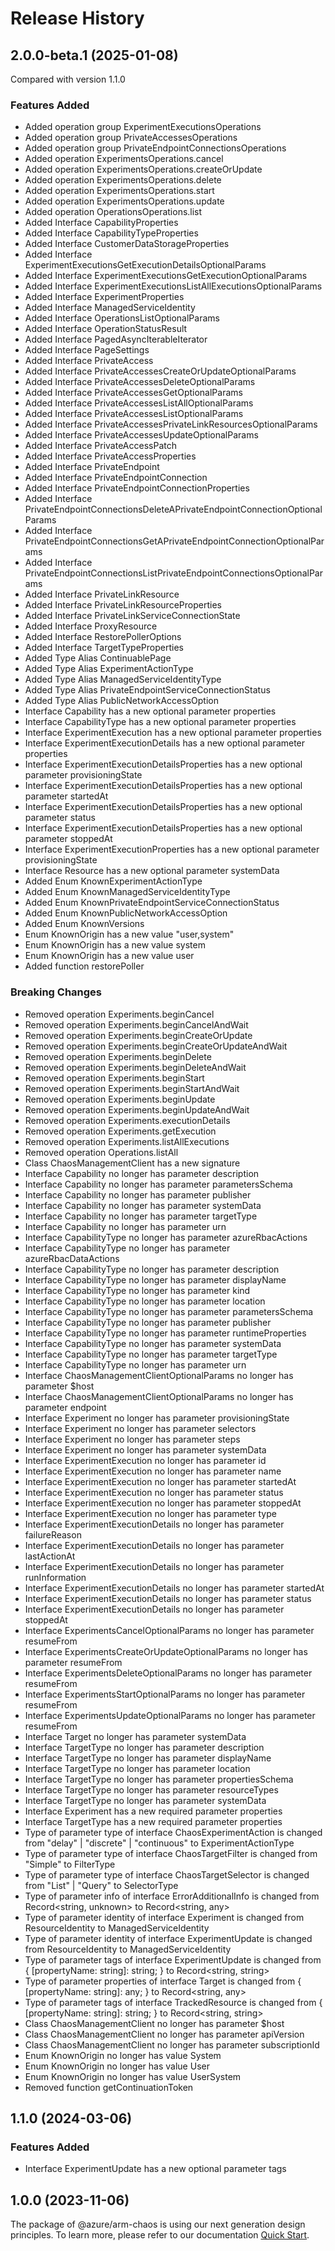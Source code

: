 # Release History
    
## 2.0.0-beta.1 (2025-01-08)
Compared with version 1.1.0
    
### Features Added

  - Added operation group ExperimentExecutionsOperations
  - Added operation group PrivateAccessesOperations
  - Added operation group PrivateEndpointConnectionsOperations
  - Added operation ExperimentsOperations.cancel
  - Added operation ExperimentsOperations.createOrUpdate
  - Added operation ExperimentsOperations.delete
  - Added operation ExperimentsOperations.start
  - Added operation ExperimentsOperations.update
  - Added operation OperationsOperations.list
  - Added Interface CapabilityProperties
  - Added Interface CapabilityTypeProperties
  - Added Interface CustomerDataStorageProperties
  - Added Interface ExperimentExecutionsGetExecutionDetailsOptionalParams
  - Added Interface ExperimentExecutionsGetExecutionOptionalParams
  - Added Interface ExperimentExecutionsListAllExecutionsOptionalParams
  - Added Interface ExperimentProperties
  - Added Interface ManagedServiceIdentity
  - Added Interface OperationsListOptionalParams
  - Added Interface OperationStatusResult
  - Added Interface PagedAsyncIterableIterator
  - Added Interface PageSettings
  - Added Interface PrivateAccess
  - Added Interface PrivateAccessesCreateOrUpdateOptionalParams
  - Added Interface PrivateAccessesDeleteOptionalParams
  - Added Interface PrivateAccessesGetOptionalParams
  - Added Interface PrivateAccessesListAllOptionalParams
  - Added Interface PrivateAccessesListOptionalParams
  - Added Interface PrivateAccessesPrivateLinkResourcesOptionalParams
  - Added Interface PrivateAccessesUpdateOptionalParams
  - Added Interface PrivateAccessPatch
  - Added Interface PrivateAccessProperties
  - Added Interface PrivateEndpoint
  - Added Interface PrivateEndpointConnection
  - Added Interface PrivateEndpointConnectionProperties
  - Added Interface PrivateEndpointConnectionsDeleteAPrivateEndpointConnectionOptionalParams
  - Added Interface PrivateEndpointConnectionsGetAPrivateEndpointConnectionOptionalParams
  - Added Interface PrivateEndpointConnectionsListPrivateEndpointConnectionsOptionalParams
  - Added Interface PrivateLinkResource
  - Added Interface PrivateLinkResourceProperties
  - Added Interface PrivateLinkServiceConnectionState
  - Added Interface ProxyResource
  - Added Interface RestorePollerOptions
  - Added Interface TargetTypeProperties
  - Added Type Alias ContinuablePage
  - Added Type Alias ExperimentActionType
  - Added Type Alias ManagedServiceIdentityType
  - Added Type Alias PrivateEndpointServiceConnectionStatus
  - Added Type Alias PublicNetworkAccessOption
  - Interface Capability has a new optional parameter properties
  - Interface CapabilityType has a new optional parameter properties
  - Interface ExperimentExecution has a new optional parameter properties
  - Interface ExperimentExecutionDetails has a new optional parameter properties
  - Interface ExperimentExecutionDetailsProperties has a new optional parameter provisioningState
  - Interface ExperimentExecutionDetailsProperties has a new optional parameter startedAt
  - Interface ExperimentExecutionDetailsProperties has a new optional parameter status
  - Interface ExperimentExecutionDetailsProperties has a new optional parameter stoppedAt
  - Interface ExperimentExecutionProperties has a new optional parameter provisioningState
  - Interface Resource has a new optional parameter systemData
  - Added Enum KnownExperimentActionType
  - Added Enum KnownManagedServiceIdentityType
  - Added Enum KnownPrivateEndpointServiceConnectionStatus
  - Added Enum KnownPublicNetworkAccessOption
  - Added Enum KnownVersions
  - Enum KnownOrigin has a new value "user,system"
  - Enum KnownOrigin has a new value system
  - Enum KnownOrigin has a new value user
  - Added function restorePoller

### Breaking Changes

  - Removed operation Experiments.beginCancel
  - Removed operation Experiments.beginCancelAndWait
  - Removed operation Experiments.beginCreateOrUpdate
  - Removed operation Experiments.beginCreateOrUpdateAndWait
  - Removed operation Experiments.beginDelete
  - Removed operation Experiments.beginDeleteAndWait
  - Removed operation Experiments.beginStart
  - Removed operation Experiments.beginStartAndWait
  - Removed operation Experiments.beginUpdate
  - Removed operation Experiments.beginUpdateAndWait
  - Removed operation Experiments.executionDetails
  - Removed operation Experiments.getExecution
  - Removed operation Experiments.listAllExecutions
  - Removed operation Operations.listAll
  - Class ChaosManagementClient has a new signature
  - Interface Capability no longer has parameter description
  - Interface Capability no longer has parameter parametersSchema
  - Interface Capability no longer has parameter publisher
  - Interface Capability no longer has parameter systemData
  - Interface Capability no longer has parameter targetType
  - Interface Capability no longer has parameter urn
  - Interface CapabilityType no longer has parameter azureRbacActions
  - Interface CapabilityType no longer has parameter azureRbacDataActions
  - Interface CapabilityType no longer has parameter description
  - Interface CapabilityType no longer has parameter displayName
  - Interface CapabilityType no longer has parameter kind
  - Interface CapabilityType no longer has parameter location
  - Interface CapabilityType no longer has parameter parametersSchema
  - Interface CapabilityType no longer has parameter publisher
  - Interface CapabilityType no longer has parameter runtimeProperties
  - Interface CapabilityType no longer has parameter systemData
  - Interface CapabilityType no longer has parameter targetType
  - Interface CapabilityType no longer has parameter urn
  - Interface ChaosManagementClientOptionalParams no longer has parameter $host
  - Interface ChaosManagementClientOptionalParams no longer has parameter endpoint
  - Interface Experiment no longer has parameter provisioningState
  - Interface Experiment no longer has parameter selectors
  - Interface Experiment no longer has parameter steps
  - Interface Experiment no longer has parameter systemData
  - Interface ExperimentExecution no longer has parameter id
  - Interface ExperimentExecution no longer has parameter name
  - Interface ExperimentExecution no longer has parameter startedAt
  - Interface ExperimentExecution no longer has parameter status
  - Interface ExperimentExecution no longer has parameter stoppedAt
  - Interface ExperimentExecution no longer has parameter type
  - Interface ExperimentExecutionDetails no longer has parameter failureReason
  - Interface ExperimentExecutionDetails no longer has parameter lastActionAt
  - Interface ExperimentExecutionDetails no longer has parameter runInformation
  - Interface ExperimentExecutionDetails no longer has parameter startedAt
  - Interface ExperimentExecutionDetails no longer has parameter status
  - Interface ExperimentExecutionDetails no longer has parameter stoppedAt
  - Interface ExperimentsCancelOptionalParams no longer has parameter resumeFrom
  - Interface ExperimentsCreateOrUpdateOptionalParams no longer has parameter resumeFrom
  - Interface ExperimentsDeleteOptionalParams no longer has parameter resumeFrom
  - Interface ExperimentsStartOptionalParams no longer has parameter resumeFrom
  - Interface ExperimentsUpdateOptionalParams no longer has parameter resumeFrom
  - Interface Target no longer has parameter systemData
  - Interface TargetType no longer has parameter description
  - Interface TargetType no longer has parameter displayName
  - Interface TargetType no longer has parameter location
  - Interface TargetType no longer has parameter propertiesSchema
  - Interface TargetType no longer has parameter resourceTypes
  - Interface TargetType no longer has parameter systemData
  - Interface Experiment has a new required parameter properties
  - Interface TargetType has a new required parameter properties
  - Type of parameter type of interface ChaosExperimentAction is changed from "delay" | "discrete" | "continuous" to ExperimentActionType
  - Type of parameter type of interface ChaosTargetFilter is changed from "Simple" to FilterType
  - Type of parameter type of interface ChaosTargetSelector is changed from "List" | "Query" to SelectorType
  - Type of parameter info of interface ErrorAdditionalInfo is changed from Record<string, unknown> to Record<string, any>
  - Type of parameter identity of interface Experiment is changed from ResourceIdentity to ManagedServiceIdentity
  - Type of parameter identity of interface ExperimentUpdate is changed from ResourceIdentity to ManagedServiceIdentity
  - Type of parameter tags of interface ExperimentUpdate is changed from {
        [propertyName: string]: string;
    } to Record<string, string>
  - Type of parameter properties of interface Target is changed from {
        [propertyName: string]: any;
    } to Record<string, any>
  - Type of parameter tags of interface TrackedResource is changed from {
        [propertyName: string]: string;
    } to Record<string, string>
  - Class ChaosManagementClient no longer has parameter $host
  - Class ChaosManagementClient no longer has parameter apiVersion
  - Class ChaosManagementClient no longer has parameter subscriptionId
  - Enum KnownOrigin no longer has value System
  - Enum KnownOrigin no longer has value User
  - Enum KnownOrigin no longer has value UserSystem
  - Removed function getContinuationToken
    
    
## 1.1.0 (2024-03-06)
    
### Features Added

  - Interface ExperimentUpdate has a new optional parameter tags
    
    
## 1.0.0 (2023-11-06)

The package of @azure/arm-chaos is using our next generation design principles. To learn more, please refer to our documentation [Quick Start](https://aka.ms/azsdk/js/mgmt/quickstart).
